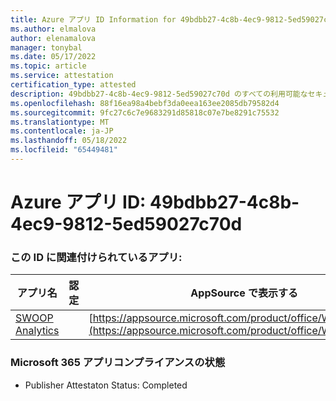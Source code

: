 ```yaml
---
title: Azure アプリ ID Information for 49bdbb27-4c8b-4ec9-9812-5ed59027c70d
ms.author: elmalova
author: elenamalova
manager: tonybal
ms.date: 05/17/2022
ms.topic: article
ms.service: attestation
certification_type: attested
description: 49bdbb27-4c8b-4ec9-9812-5ed59027c70d のすべての利用可能なセキュリティとコンプライアンス情報。
ms.openlocfilehash: 88f16ea98a4bebf3da0eea163ee2085db79582d4
ms.sourcegitcommit: 9fc27c6c7e9683291d85818c07e7be8291c75532
ms.translationtype: MT
ms.contentlocale: ja-JP
ms.lasthandoff: 05/18/2022
ms.locfileid: "65449481"
---
```

# <a name="azure-app-id-49bdbb27-4c8b-4ec9-9812-5ed59027c70d"></a>Azure アプリ ID: 49bdbb27-4c8b-4ec9-9812-5ed59027c70d


### <a name="apps-associated-with-this-id"></a>この ID に関連付けられているアプリ:
| **アプリ名** | **認定** | **AppSource で表示する** |
|--------------|---------------|-----------------------|
| [SWOOP Analytics](../forward/WA200000877.md) |  | [https://appsource.microsoft.com/product/office/WA200000877](https://appsource.microsoft.com/product/office/WA200000877) |

### <a name="microsoft-365-app-compliance-status"></a>Microsoft 365 アプリコンプライアンスの状態
- Publisher Attestaton Status: Completed

